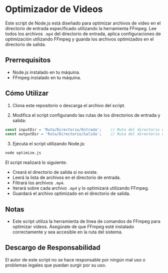 # Optimizador de Videos

Este script de Node.js está diseñado para optimizar archivos de video en el directorio de entrada especificado utilizando la herramienta FFmpeg. Lee todos los archivos `.mp4` del directorio de entrada, aplica configuraciones de optimización utilizando FFmpeg y guarda los archivos optimizados en el directorio de salida.

## Prerrequisitos

- Node.js instalado en tu máquina.
- FFmpeg instalado en tu máquina.

## Cómo Utilizar

1. Clona este repositorio o descarga el archivo del script.

2. Modifica el script configurando las rutas de los directorios de entrada y salida:

```javascript
const inputDir = 'Ruta/Directorio/Entrada';    // Ruta del directorio de entrada que contiene archivos .mp4
const outputDir = 'Ruta/Directorio/Salida';    // Ruta del directorio de salida para los archivos optimizados
```

3. Ejecuta el script utilizando Node.js:

```sh
node optimize.js
```

El script realizará lo siguiente:
- Creará el directorio de salida si no existe.
- Leerá la lista de archivos en el directorio de entrada.
- Filtrará los archivos `.mp4`.
- Iterará sobre cada archivo `.mp4` y lo optimizará utilizando FFmpeg.
- Guardará el archivo optimizado en el directorio de salida.

## Notas

- Este script utiliza la herramienta de línea de comandos de FFmpeg para optimizar videos. Asegúrate de que FFmpeg esté instalado correctamente y sea accesible en la ruta del sistema.

## Descargo de Responsabilidad

El autor de este script no se hace responsable por ningún mal uso o problemas legales que puedan surgir por su uso.
